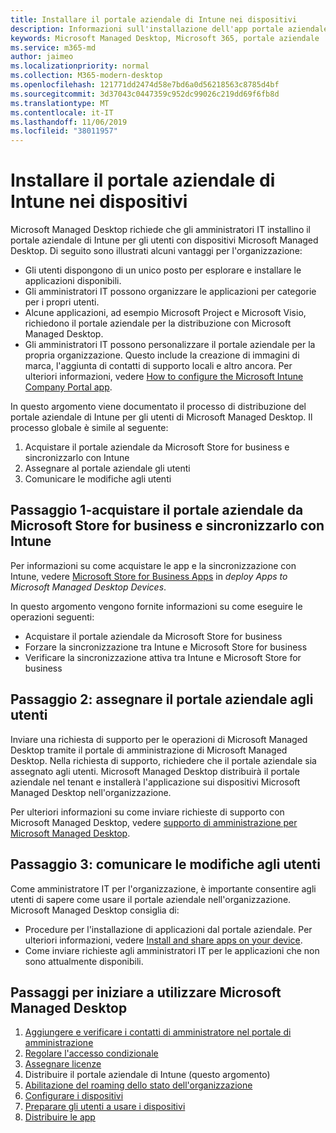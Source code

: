 ```yaml
---
title: Installare il portale aziendale di Intune nei dispositivi
description: Informazioni sull'installazione dell'app portale aziendale nei dispositivi Microsoft Managed Desktop
keywords: Microsoft Managed Desktop, Microsoft 365, portale aziendale
ms.service: m365-md
author: jaimeo
ms.localizationpriority: normal
ms.collection: M365-modern-desktop
ms.openlocfilehash: 121771dd2474d58e7bd6a0d56218563c8785d4bf
ms.sourcegitcommit: 3d37043c0447359c952dc99026c219dd69f6fb8d
ms.translationtype: MT
ms.contentlocale: it-IT
ms.lasthandoff: 11/06/2019
ms.locfileid: "38011957"
---
```

# <a name="install-intune-company-portal-on-on-devices"></a>Installare il portale aziendale di Intune nei dispositivi

Microsoft Managed Desktop richiede che gli amministratori IT installino il portale aziendale di Intune per gli utenti con dispositivi Microsoft Managed Desktop. Di seguito sono illustrati alcuni vantaggi per l'organizzazione:
- Gli utenti dispongono di un unico posto per esplorare e installare le applicazioni disponibili. 
- Gli amministratori IT possono organizzare le applicazioni per categorie per i propri utenti.  
- Alcune applicazioni, ad esempio Microsoft Project e Microsoft Visio, richiedono il portale aziendale per la distribuzione con Microsoft Managed Desktop.
- Gli amministratori IT possono personalizzare il portale aziendale per la propria organizzazione. Questo include la creazione di immagini di marca, l'aggiunta di contatti di supporto locali e altro ancora. Per ulteriori informazioni, vedere [How to configure the Microsoft Intune Company Portal app](https://docs.microsoft.com/intune/company-portal-app).   

In questo argomento viene documentato il processo di distribuzione del portale aziendale di Intune per gli utenti di Microsoft Managed Desktop. Il processo globale è simile al seguente:
1. Acquistare il portale aziendale da Microsoft Store for business e sincronizzarlo con Intune
2. Assegnare al portale aziendale gli utenti
3. Comunicare le modifiche agli utenti

## <a name="step-1---purchase-company-portal-from-microsoft-store-for-business-and-sync-with-intune"></a>Passaggio 1-acquistare il portale aziendale da Microsoft Store for business e sincronizzarlo con Intune
Per informazioni su come acquistare le app e la sincronizzazione con Intune, vedere [Microsoft Store for Business Apps](deploy-apps.md#msfb-apps) in *deploy Apps to Microsoft Managed Desktop Devices*.

In questo argomento vengono fornite informazioni su come eseguire le operazioni seguenti: 
- Acquistare il portale aziendale da Microsoft Store for business 
- Forzare la sincronizzazione tra Intune e Microsoft Store for business
- Verificare la sincronizzazione attiva tra Intune e Microsoft Store for business 

## <a name="step-2---assign-company-portal-to-your-users"></a>Passaggio 2: assegnare il portale aziendale agli utenti
Inviare una richiesta di supporto per le operazioni di Microsoft Managed Desktop tramite il portale di amministrazione di Microsoft Managed Desktop. Nella richiesta di supporto, richiedere che il portale aziendale sia assegnato agli utenti. Microsoft Managed Desktop distribuirà il portale aziendale nel tenant e installerà l'applicazione sui dispositivi Microsoft Managed Desktop nell'organizzazione.

Per ulteriori informazioni su come inviare richieste di supporto con Microsoft Managed Desktop, vedere [supporto di amministrazione per Microsoft Managed Desktop](../working-with-managed-desktop/admin-support.md).

## <a name="step-3---communicate-change-to-your-users"></a>Passaggio 3: comunicare le modifiche agli utenti
Come amministratore IT per l'organizzazione, è importante consentire agli utenti di sapere come usare il portale aziendale nell'organizzazione. Microsoft Managed Desktop consiglia di:
- Procedure per l'installazione di applicazioni dal portale aziendale. Per ulteriori informazioni, vedere [Install and share apps on your device](https://docs.microsoft.com/intune-user-help/install-apps-cpapp-windows).
- Come inviare richieste agli amministratori IT per le applicazioni che non sono attualmente disponibili.

## <a name="steps-to-get-started-with-microsoft-managed-desktop"></a>Passaggi per iniziare a utilizzare Microsoft Managed Desktop

1. [Aggiungere e verificare i contatti di amministratore nel portale di amministrazione](add-admin-contacts.md)
2. [Regolare l'accesso condizionale](conditional-access.md)
3. [Assegnare licenze](assign-licenses.md)
4. Distribuire il portale aziendale di Intune (questo argomento)
5. [Abilitazione del roaming dello stato dell'organizzazione](enterprise-state-roaming.md)
6. [Configurare i dispositivi](set-up-devices.md)
7. [Preparare gli utenti a usare i dispositivi](get-started-devices.md)
8. [Distribuire le app](deploy-apps.md)